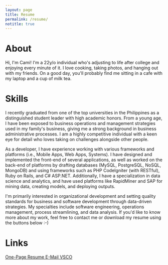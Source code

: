 ```yaml
---
layout: page
title: Resume
permalink: /resume/
notitle: true
---
```

# About
Hi, I'm Cami! I'm a 22y/o individual who's adjusting to life after college and enjoying every minute of it. I love cooking, taking photos, and hanging out with my friends. On a good day, you'll probably find me sitting in a cafe with my laptop and a cup of milk tea.

# Skills
I recently graduated from one of the top universities in the Philippines as a distinguished student leader with high academic honors. From a young age, I have been exposed to business operations and management strategies used in my family's business, giving me a strong background in business administrative processes. I am a highly competitive individual with a keen eye for detail who loves taking on challenges alongside other people.

As a developer, I have experience working with various frameworks and platforms (i.e., Mobile Apps, Web Apps, Systems). I have designed and implemented the front-end of several applications, as well as worked on the back-end of platforms by drafting databases (MySQL, PostgreSQL, NoSQL, MongoDB) and using frameworks such as PHP CodeIgniter (with RESTful), Ruby on Rails, and C# ASP.NET. Additionally, I have a specialization in data science and analytics, and have used platforms like RapidMiner and SAP for mining data, creating models, and deploying outputs.

I'm primarily interested in organizational development and setting quality standards for business and software development through data-driven strategies. My specialties include software engineering, operations management, process streamlining, and data analysis. If you'd like to know more about my work, feel free to contact me or download my resume using the buttons below :-)

# Links
<div style="text-align: left">
    <a class="resume" href="{{ site.baseurl }}/resources/content/resume.pdf" target="_blank">
      <i class="fa fa-download"></i> One-Page Resume
    </a>
    <a class="link" href="mailto:diezcami@gmail.com" target="_blank">
      <i class="fa fa-envelope"></i> E-Mail
    </a>
    <a class="link" href='http://diezcami.vsco.co' target="_blank">
      <i class="fa fa-camera-retro"></i> VSCO
    </a>
    <!--
    <a class="link" href='http://twitter.com' target="_blank">
      <i class="fa fa-twitter"></i> Twitter
    </a> -->
</div>
